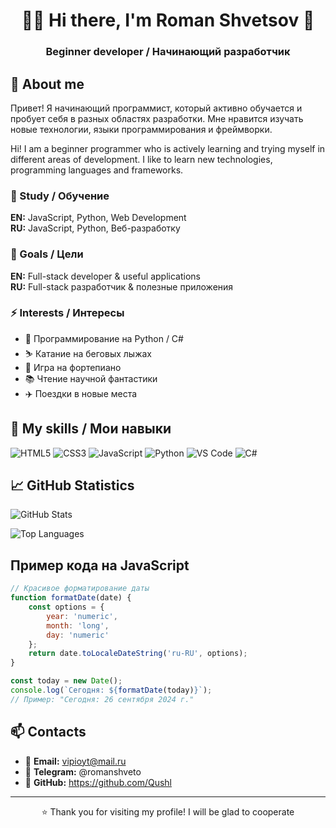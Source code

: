 <div align="center">

# 👨‍💻  Hi there, I'm Roman Shvetsov 👋 
### Beginner developer / Начинающий разработчик


</div>

## 🚀 About me
Привет! Я начинающий программист, который активно обучается и пробует себя в разных областях разработки. Мне нравится изучать новые технологии, языки программирования и фреймворки.

Hi! I am a beginner programmer who is actively learning and trying myself in different areas of development. I like to learn new technologies, programming languages ​​and frameworks.
   
### 🌱 Study / Обучение
**EN:** JavaScript, Python, Web Development  
**RU:** JavaScript, Python, Веб-разработку

### 🎯 Goals / Цели  
**EN:** Full-stack developer & useful applications  
**RU:** Full-stack разработчик & полезные приложения

### ⚡ Interests / Интересы

- 🐍 Программирование на Python / С#
- ⛷️ Катание на беговых лыжах
- 🎹 Игра на фортепиано
- 📚 Чтение научной фантастики
- ✈️ Поездки в новые места

## 🎨 My skills / Мои навыки
![HTML5](https://img.shields.io/badge/HTML5-E34F26?style=for-the-badge&logo=html5&logoColor=white)
![CSS3](https://img.shields.io/badge/CSS3-1572B6?style=for-the-badge&logo=css3&logoColor=white)
![JavaScript](https://img.shields.io/badge/JavaScript-F7DF1E?style=for-the-badge&logo=javascript&logoColor=black)
![Python](https://img.shields.io/badge/Python-3776AB?style=for-the-badge&logo=python&logoColor=white)
![VS Code](https://img.shields.io/badge/VS_Code-007ACC?style=for-the-badge&logo=visual-studio-code&logoColor=white)
![C#](https://img.shields.io/badge/C%23-239120?style=for-the-badge&logo=c-sharp&logoColor=white)

## 📈 GitHub Statistics
![GitHub Stats](https://github-readme-stats.vercel.app/api?username=Qushl&show_icons=true&theme=radical)

![Top Languages](https://github-readme-stats.vercel.app/api/top-langs/?username=Qushl&layout=compact&theme=radical)
## Пример кода на JavaScript
```javascript
// Красивое форматирование даты
function formatDate(date) {
    const options = { 
        year: 'numeric', 
        month: 'long', 
        day: 'numeric' 
    };
    return date.toLocaleDateString('ru-RU', options);
}

const today = new Date();
console.log(`Сегодня: ${formatDate(today)}`);
// Пример: "Сегодня: 26 сентября 2024 г."
```

## 📫 Contacts

- 📧 **Email:** vipioyt@mail.ru
- 💼 **Telegram:** @romanshveto
- 🐙 **GitHub:** https://github.com/Qushl

---

<div align="center">

⭐️ Thank you for visiting my profile! I will be glad to cooperate

</div>
